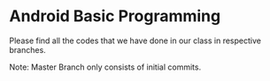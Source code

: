 # Android Basic Programming
Please find all the codes that we have done in our class in respective branches.

Note: Master Branch only consists of initial commits. 
